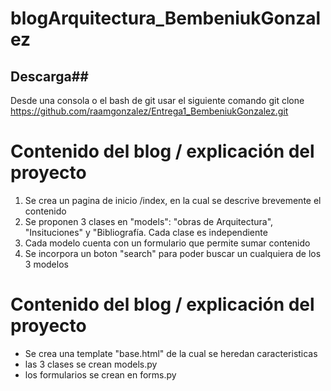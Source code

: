 # blogArquitectura_BembeniukGonzalez
## Descarga##
Desde una consola o el bash de git usar el siguiente comando
    git clone https://github.com/raamgonzalez/Entrega1_BembeniukGonzalez.git

# Contenido del blog / explicación del proyecto #
1. Se crea un pagina de inicio /index, en la cual se descrive brevemente el contenido
2. Se proponen 3 clases en "models": "obras de Arquitectura", "Insituciones" y "Bibliografía. Cada clase es independiente 
3. Cada modelo cuenta con un formulario que permite sumar contenido
4. Se incorpora un boton "search" para poder buscar un cualquiera de los 3 modelos

# Contenido del blog / explicación del proyecto #
- Se crea una template "base.html" de la cual se heredan caracteristicas
- las 3 clases se crean models.py
- los formularios se crean en forms.py
